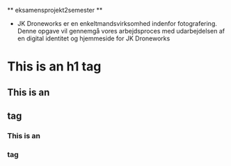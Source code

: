 ** eksamensprojekt2semester **



* JK Droneworks er en enkeltmandsvirksomhed indenfor fotografering. Denne opgave vil gennemgå vores arbejdsproces med udarbejdelsen af en digital identitet og hjemmeside for JK Droneworks


# This is an h1 tag
## This is an <h2> tag
### This is an <h3> tag
